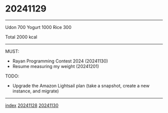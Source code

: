 <head><meta name="viewport" content="width=device-width, initial-scale=1.0, user-scalable=yes" /><meta charset="UTF-8"></head>

# 20241129

---

Udon 700
Yogurt 1000
Rice 300

Total 2000 kcal

---

MUST:

- Rayan Programming Contest 2024 (20241130)
- Resume measuring my weight (20241201)

TODO:

- Upgrade the Amazon Lightsail plan (take a snapshot, create a new instance, and migrate)

---

[index](../../index.html)
[20241128](20241128.html)
[20241130](20241130.html)
